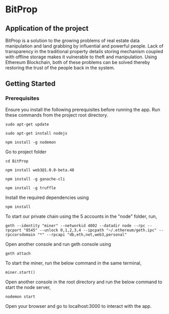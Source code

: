 # BitProp

## Application of the project

BitProp is a solution to the growing problems of real estate data manipulation and land grabbing by influential and powerful people.
Lack of transparency in the traditional property details storing mechanism coupled with offline storage makes it vulnerable to theft and manipulation.
Using Ethereum Blockchain, both of these problems can be solved thereby restoring the trust of the people back in the system.

## Getting Started

### Prerequisites

Ensure you install the following prerequisites before running the app.
Run these commands from the project root directory.

```
sudo apt-get update
```
```
sudo apt-get install nodejs
```
```
npm install -g nodemon
```
Go to project folder
```
cd BitProp
```
```
npm install web3@1.0.0-beta.48
```
```
npm install -g ganache-cli
```
```
npm install -g truffle
```
Install the required dependencies using 
```
npm install
```
To start our private chain using the 5 accounts in the "node" folder, run,
```
geth --identity "miner" --networkid 4002 --datadir node --rpc --rpcport "8545" --unlock 0,1,2,3,4 --ipcpath "~/.ethereum/geth.ipc" --rpccorsdomain "*" --rpcapi "db,eth,net,web3,personal"
```
Open another console and run geth console using
```
geth attach
```
To start the miner, run the below command in the same terminal,
```
miner.start()
```

Open another console in the root directory and run the below command to start the node server,
```
nodemon start
```

Open your browser and go to localhost:3000 to interact with the app.
